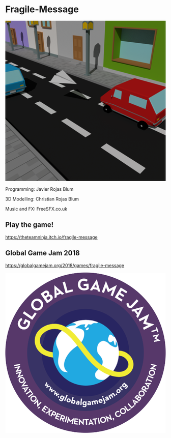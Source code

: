# Fragile-Message

![Alt text](FragileMessage/Assets/Images/Featured%20Image.png?raw=true "Featured Image")

Programming: Javier Rojas Blum

3D Modelling: Christian Rojas Blum

Music and FX: FreeSFX.co.uk

## Play the game!

https://theteamninja.itch.io/fragile-message

## Global Game Jam 2018

https://globalgamejam.org/2018/games/fragile-message

![Alt text](FragileMessage/Assets/Images/GlobalGameJam.png?raw=true "Global Game Jam 2018")
